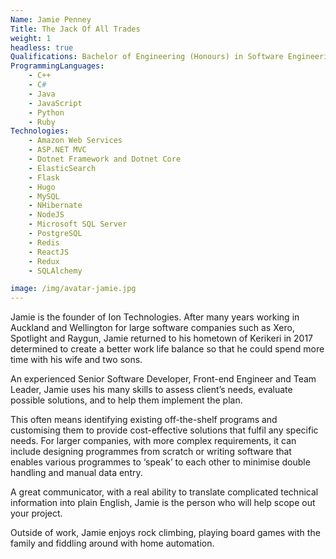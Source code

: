 ```yaml
---
Name: Jamie Penney
Title: The Jack Of All Trades
weight: 1
headless: true
Qualifications: Bachelor of Engineering (Honours) in Software Engineering from the University of Auckland
ProgrammingLanguages:
    - C++
    - C#
    - Java
    - JavaScript
    - Python
    - Ruby
Technologies:
    - Amazon Web Services
    - ASP.NET MVC
    - Dotnet Framework and Dotnet Core
    - ElasticSearch
    - Flask
    - Hugo
    - MySQL
    - NHibernate
    - NodeJS
    - Microsoft SQL Server
    - PostgreSQL
    - Redis
    - ReactJS
    - Redux
    - SQLAlchemy

image: /img/avatar-jamie.jpg
---
```


Jamie is the founder of Ion Technologies. After many years working in Auckland and Wellington for
large software companies such as Xero, Spotlight and Raygun, Jamie returned to his hometown of
Kerikeri in 2017 determined to create a better work life balance so that he could spend more time
with his wife and two sons.

An experienced Senior Software Developer, Front-end Engineer and Team Leader, Jamie uses his many
skills to assess client’s needs, evaluate possible solutions, and to help them implement the plan.

This often means identifying existing off-the-shelf programs and customising them to provide
cost-effective solutions that fulfil any specific needs. For larger companies, with more complex
requirements, it can include designing programmes from scratch or writing software that enables
various programmes to ‘speak’ to each other to minimise double handling and manual data entry.

A great communicator, with a real ability to translate complicated technical information into plain
English, Jamie is the person who will help scope out your project.

Outside of work, Jamie enjoys rock climbing, playing board games with the family and fiddling around
with home automation.
